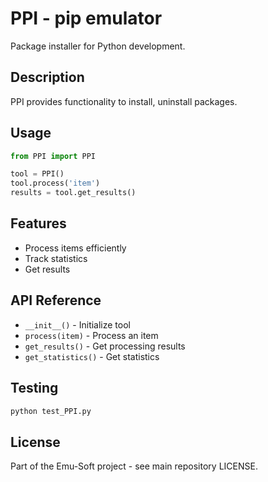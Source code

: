 # PPI - pip emulator

Package installer for Python development.

## Description

PPI provides functionality to install, uninstall packages.

## Usage

```python
from PPI import PPI

tool = PPI()
tool.process('item')
results = tool.get_results()
```

## Features

- Process items efficiently
- Track statistics
- Get results

## API Reference

- `__init__()` - Initialize tool
- `process(item)` - Process an item
- `get_results()` - Get processing results
- `get_statistics()` - Get statistics

## Testing

```bash
python test_PPI.py
```

## License

Part of the Emu-Soft project - see main repository LICENSE.
